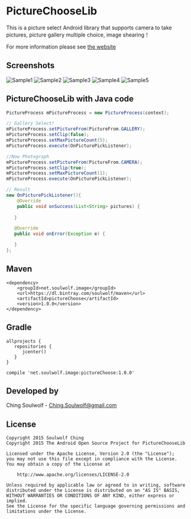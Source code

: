 # PictureChooseLib
This is a picture select Android library that supports camera to take pictures, picture gallery multiple choice, image shearing！

For more information please see <a href='http://toaker.github.io/PictureChooseLib'>the website</a>

## Screenshots
![Sample1](Screenshots/1.jpg)
![Sample2](Screenshots/2.jpg)
![Sample3](Screenshots/3.jpg)
![Sample4](Screenshots/4.jpg)
![Sample5](Screenshots/5.jpg)

## PictureChooseLib with Java code
```java
PictureProcess mPictureProcess = new PictureProcess(context);

// Gallery Select!
mPictureProcess.setPictureFrom(PictureFrom.GALLERY);
mPictureProcess.setClip(false);
mPictureProcess.setMaxPictureCount(5);
mPictureProcess.execute(OnPicturePickListener);

//Now Photograph
mPictureProcess.setPictureFrom(PictureFrom.CAMERA);
mPictureProcess.setClip(true);
mPictureProcess.setMaxPictureCount(1);
mPictureProcess.execute(OnPicturePickListener);

// Result
new OnPicturePickListener(){
    @Override
    public void onSuccess(List<String> pictures) {
            
   }

   @Override
   public void onError(Exception e) {

   }
};
```

## Maven
	<dependency>
  	    <groupId>net.soulwolf.image</groupId>
		<url>https://dl.bintray.com/soulwolf/maven</url>
  	    <artifactId>pictureChoose</artifactId>
  	    <version>1.0.0</version>
	</dependency>
## Gradle
	allprojects {
       repositories {
          jcenter()
       }
	}
	
	compile 'net.soulwolf.image:pictureChoose:1.0.0'

## Developed by
 Ching Soulwolf - <a href='javascript:'>Ching.Soulwolf@gmail.com</a>


## License
	Copyright 2015 Soulwolf Ching
	Copyright 2015 The Android Open Source Project for PictureChooseLib
	
	Licensed under the Apache License, Version 2.0 (the "License");
	you may not use this file except in compliance with the License.
	You may obtain a copy of the License at

	    http://www.apache.org/licenses/LICENSE-2.0
	
	Unless required by applicable law or agreed to in writing, software
	distributed under the License is distributed on an "AS IS" BASIS,
	WITHOUT WARRANTIES OR CONDITIONS OF ANY KIND, either express or implied.
	See the License for the specific language governing permissions and
	limitations under the License.
	
